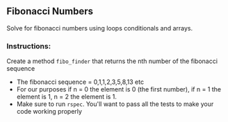 ## Fibonacci Numbers
Solve for fibonacci numbers using loops conditionals and arrays.

### Instructions: 

Create a method `fibo_finder` that returns the nth number of the fibonacci sequence 
- The fibonacci sequence = 0,1,1,2,3,5,8,13 etc 
- For our purposes if n = 0 the element is 0 (the first number), if n = 1 the element is 1, n = 2 the element is 1.
- Make sure to run `rspec`. You'll want to pass all the tests to make your code working properly
